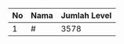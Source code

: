 | No | Nama            | Jumlah Level |
|----|-----------------|--------------|
| 1  | #    |    3578        |

